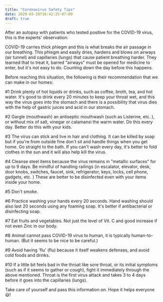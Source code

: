 ```yaml
---
title: "Coronavirus Safety Tips"
date: 2020-03-28T16:42:25-07:00
draft: true
---
```


After an autopsy with patients who tested positive for the COVID-19 virus, this is the experts' observation:

COVID-19 carries thick phlegm and this is what breaks the air passage in our breathing. This phlegm and easily dries, hardens and blows on airways (air tunnel) and capillaries (lungs) that cause patient breathing harder. They learned that to treat it, barred "airways" must be opened for medicine to enter, but it's not easy to do. Counting down the day before this happens.

Before reaching this situation, the following is their recommendation that we can make in our homes:

#1 Drink plenty of hot liquids or drinks, such as coffee, broth, tea, and hot water. It's good to drink every 20 minutes to keep your throat wet, and this way the virus goes into the stomach and there is a possibility that virus dies with the help of gastric juices and acid in our stomach.

#2 Gargle (mouthwash) an antiseptic mouthwash (such as Listerine, etc. ), or without mix of salt, vinegar or calamansi the warm water. Do this every day. Better do this with your kids.

#3 The virus can stick and live in hair and clothing. It can be killed by soap but if you're from outside fine don't sit and handle things when you get home. Go straight to the bath. If you can't wash every day, it's better to fold clothes in the sun and it will also help kill the virus.

#4 Cleanse steel items because the virus remains in "metallic surfaces" for up to 9 days. Be mindful of handling railings (in escalator, elevator, desk, door knobs, switches, faucet, sink, refrigerator, keys, locks, cell phone, gadgets, etc. ) These are better to be disinfected even with your items inside your home.

#5 Don't smoke.

#6 Practice washing your hands every 20 seconds. Hand washing should also last 20 seconds using any foaming soap. It's better if antibacterial or disinfecting soap.

#7 Eat fruits and vegetables. Not just the level of Vit. C and good increase if not even Zinc in our body.

#8 Animal cannot pass COVID-19 virus to human, it is typically human-to-human. (But it seems to be nice to be careful.)

#9 Avoid having 'flu' (flu) because it itself weakens defenses, and avoid cold foods and drinks.

#10 If a little bit feels bad in the throat like sore throat, or its initial symptoms (such as if it seems to gather or cough), fight it immediately through the above mentioned. Throat is the first virus attack and takes 3 to 4 days before it goes into the capillaries (lungs).

Take care of yourself and pass this information on. Hope it helps everyone :smiley:!
